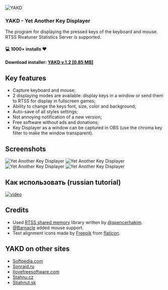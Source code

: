 ![YAKD](https://i.imgur.com/urXDS4X.png)
### YAKD - Yet Another Key Displayer
The program for displaying the pressed keys of the keyboard and mouse. RTSS Rivatuner Statistics Server is supported.

#### :computer: 1000+ installs :heart:
#### Download installer: [YAKD v.1.2 [0.85 MB]](https://github.com/Jagailo/YetAnotherKeyDisplayer/releases/download/v1.2/YAKD_1.2_installer.zip)

## Key features
* Capture keyboard and mouse;
* 2 displaying modes are available: display keys in a window or send them to RTSS for display in fullscreen games;
* Ability to change the keys font, size, color and background;
* Auto-save of all styles settings;
* Not annoying notification of a new version;
* Free software without ads and donations;
* Key Displayer as a window can be captured in OBS (use the chroma key filter to make the window transparent).

## Screenshots
![Yet Another Key Displayer](https://imgur.com/EndoFls.png)
![Yet Another Key Displayer](https://imgur.com/QqNUYUb.png)
![Yet Another Key Displayer](https://imgur.com/kMhUvHF.png)
![Yet Another Key Displayer](https://imgur.com/pbwBa4A.png)

## Как использовать (russian tutorial)
[![video](https://i.imgur.com/Coe1apu.jpg)](https://youtu.be/M15rLqtXFzA)

## Credits
* Used [RTSS shared memory](https://github.com/spencerhakim/RTSSSharedMemoryNET) library written by [@spencerhakim](https://github.com/spencerhakim).
* [@Barnacle](https://github.com/Barnacle) added mouse support.
* Text alignment icons made by [Freepik](https://www.flaticon.com/authors/freepik) from [flaticon](https://www.flaticon.com/).

## YAKD on other sites
* [Softpedia.com](https://www.softpedia.com/get/Others/Miscellaneous/YAKD-Yet-Another-Key-Displayer.shtml)
* [Sonraid.ru](http://sonraid.ru/yakd-yet-another-key-displayer/)
* [Ilovefreesoftware.com](https://www.ilovefreesoftware.com/21/windows/show-keystrokes-on-screen-set-font-background-color-to-display-keys.html)
* [Stahnu.cz](https://stahnu.cz/utility/yet-another-key-displayer)
* [Stiahnut.sk](https://stiahnut.sk/utility-a-ostatne/yet-another-key-displayer)
